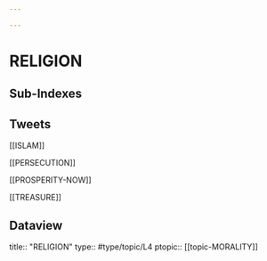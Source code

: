 ```yaml
---

---
```

# RELIGION
## Sub-Indexes


## Tweets
[[ISLAM]]

[[PERSECUTION]]

[[PROSPERITY-NOW]]

[[TREASURE]]

## Dataview
title:: "RELIGION"
type:: #type/topic/L4
ptopic:: [[topic-MORALITY]]
